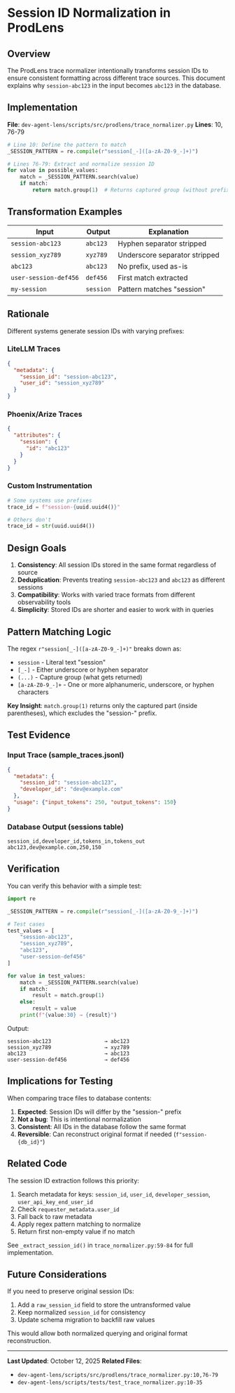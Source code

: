 # Session ID Normalization in ProdLens

## Overview

The ProdLens trace normalizer intentionally transforms session IDs to ensure consistent formatting across different trace sources. This document explains why `session-abc123` in the input becomes `abc123` in the database.

## Implementation

**File**: `dev-agent-lens/scripts/src/prodlens/trace_normalizer.py`
**Lines**: 10, 76-79

```python
# Line 10: Define the pattern to match
_SESSION_PATTERN = re.compile(r"session[_-]([a-zA-Z0-9_-]+)")

# Lines 76-79: Extract and normalize session ID
for value in possible_values:
    match = _SESSION_PATTERN.search(value)
    if match:
        return match.group(1)  # Returns captured group (without prefix)
```

## Transformation Examples

| Input | Output | Explanation |
|-------|--------|-------------|
| `session-abc123` | `abc123` | Hyphen separator stripped |
| `session_xyz789` | `xyz789` | Underscore separator stripped |
| `abc123` | `abc123` | No prefix, used as-is |
| `user-session-def456` | `def456` | First match extracted |
| `my-session` | `session` | Pattern matches "session" |

## Rationale

Different systems generate session IDs with varying prefixes:

### LiteLLM Traces
```json
{
  "metadata": {
    "session_id": "session-abc123",
    "user_id": "session_xyz789"
  }
}
```

### Phoenix/Arize Traces
```json
{
  "attributes": {
    "session": {
      "id": "abc123"
    }
  }
}
```

### Custom Instrumentation
```python
# Some systems use prefixes
trace_id = f"session-{uuid.uuid4()}"

# Others don't
trace_id = str(uuid.uuid4())
```

## Design Goals

1. **Consistency**: All session IDs stored in the same format regardless of source
2. **Deduplication**: Prevents treating `session-abc123` and `abc123` as different sessions
3. **Compatibility**: Works with varied trace formats from different observability tools
4. **Simplicity**: Stored IDs are shorter and easier to work with in queries

## Pattern Matching Logic

The regex `r"session[_-]([a-zA-Z0-9_-]+)"` breaks down as:

- `session` - Literal text "session"
- `[_-]` - Either underscore or hyphen separator
- `(...)` - Capture group (what gets returned)
- `[a-zA-Z0-9_-]+` - One or more alphanumeric, underscore, or hyphen characters

**Key Insight**: `match.group(1)` returns only the captured part (inside parentheses), which excludes the "session-" prefix.

## Test Evidence

### Input Trace (sample_traces.jsonl)
```json
{
  "metadata": {
    "session_id": "session-abc123",
    "developer_id": "dev@example.com"
  },
  "usage": {"input_tokens": 250, "output_tokens": 150}
}
```

### Database Output (sessions table)
```csv
session_id,developer_id,tokens_in,tokens_out
abc123,dev@example.com,250,150
```

## Verification

You can verify this behavior with a simple test:

```python
import re

_SESSION_PATTERN = re.compile(r"session[_-]([a-zA-Z0-9_-]+)")

# Test cases
test_values = [
    "session-abc123",
    "session_xyz789",
    "abc123",
    "user-session-def456"
]

for value in test_values:
    match = _SESSION_PATTERN.search(value)
    if match:
        result = match.group(1)
    else:
        result = value
    print(f"{value:30} → {result}")
```

Output:
```
session-abc123                 → abc123
session_xyz789                 → xyz789
abc123                         → abc123
user-session-def456            → def456
```

## Implications for Testing

When comparing trace files to database contents:

1. **Expected**: Session IDs will differ by the "session-" prefix
2. **Not a bug**: This is intentional normalization
3. **Consistent**: All IDs in the database follow the same format
4. **Reversible**: Can reconstruct original format if needed (`f"session-{db_id}"`)

## Related Code

The session ID extraction follows this priority:

1. Search metadata for keys: `session_id`, `user_id`, `developer_session`, `user_api_key_end_user_id`
2. Check `requester_metadata.user_id`
3. Fall back to raw metadata
4. Apply regex pattern matching to normalize
5. Return first non-empty value if no match

See `_extract_session_id()` in `trace_normalizer.py:59-84` for full implementation.

## Future Considerations

If you need to preserve original session IDs:

1. Add a `raw_session_id` field to store the untransformed value
2. Keep normalized `session_id` for consistency
3. Update schema migration to backfill raw values

This would allow both normalized querying and original format reconstruction.

---

**Last Updated**: October 12, 2025
**Related Files**:
- `dev-agent-lens/scripts/src/prodlens/trace_normalizer.py:10,76-79`
- `dev-agent-lens/scripts/tests/test_trace_normalizer.py:10-35`
